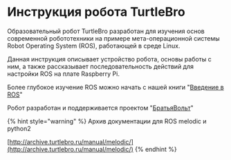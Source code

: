 # Инструкция робота TurtleBro

Образовательный робот TurtleBro разработан для изучения основ современной робототехники на примере мета-операционной системы Robot Operating System \(ROS\), работающей в среде Linux.

Данная инструкция описывает устройство робота, основы работы с ним, а также рассказывает последовательность действий для настройки ROS на плате Raspberry Pi.

Более глубокое изучение ROS можно начать с нашей книги "[Введение в ROS](http://docs.voltbro.ru/starting-ros/)"

Робот разработан и поддерживается проектом "[БратьяВольт](http://www.voltbro.ru)"

{% hint style="warning" %}
Архив документации для ROS melodic и python2 

[http://archive.turtlebro.ru/manual/melodic/](http://archive.turtlebro.ru/manual/melodic/)
{% endhint %}

